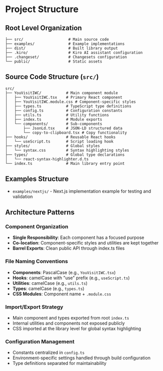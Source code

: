 # Project Structure

## Root Level Organization

```
├── src/                    # Main source code
├── examples/               # Example implementations
├── dist/                   # Built library output
├── .kiro/                  # Kiro AI assistant configuration
├── .changeset/             # Changesets configuration
└── public/                 # Static assets
```

## Source Code Structure (`src/`)

```
src/
├── YouVisitIWC/           # Main component module
│   ├── YouVisitIWC.tsx    # Primary React component
│   ├── YouVisitIWC.module.css # Component-specific styles
│   ├── types.ts           # TypeScript type definitions
│   ├── config.ts          # Configuration constants
│   ├── utils.ts           # Utility functions
│   ├── index.ts           # Module exports
│   └── components/        # Sub-components
│       ├── JsonLd.tsx     # JSON-LD structured data
│       └── copy-to-clipboard.tsx # Copy functionality
├── hooks/                 # Reusable React hooks
│   └── useScript.ts       # Script loading hook
├── styles/                # Global styles
│   └── syntax.css         # Syntax highlighting styles
├── types/                 # Global type declarations
│   └── react-syntax-highlighter.d.ts
└── index.ts               # Main library entry point
```

## Examples Structure

- `examples/nextjs/` - Next.js implementation example for testing and validation

## Architecture Patterns

### Component Organization

- **Single Responsibility**: Each component has a focused purpose
- **Co-location**: Component-specific styles and utilities are kept together
- **Barrel Exports**: Clean public API through index.ts files

### File Naming Conventions

- **Components**: PascalCase (e.g., `YouVisitIWC.tsx`)
- **Hooks**: camelCase with "use" prefix (e.g., `useScript.ts`)
- **Utilities**: camelCase (e.g., `utils.ts`)
- **Types**: camelCase (e.g., `types.ts`)
- **CSS Modules**: Component name + `.module.css`

### Import/Export Strategy

- Main component and types exported from root `index.ts`
- Internal utilities and components not exposed publicly
- CSS imported at the library level for global syntax highlighting

### Configuration Management

- Constants centralized in `config.ts`
- Environment-specific settings handled through build configuration
- Type definitions separated for maintainability
